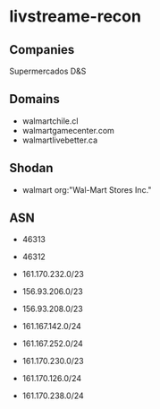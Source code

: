 # livstreame-recon


## Companies
Supermercados D&S

## Domains
- walmartchile.cl
- walmartgamecenter.com
- walmartlivebetter.ca

## Shodan
- walmart org:"Wal-Mart Stores  Inc."

## ASN
- 46313
- 46312

- 161.170.232.0/23
- 156.93.206.0/23
- 156.93.208.0/23
- 161.167.142.0/24
- 161.167.252.0/24
- 161.170.230.0/23
- 161.170.126.0/24
- 161.170.238.0/24 
